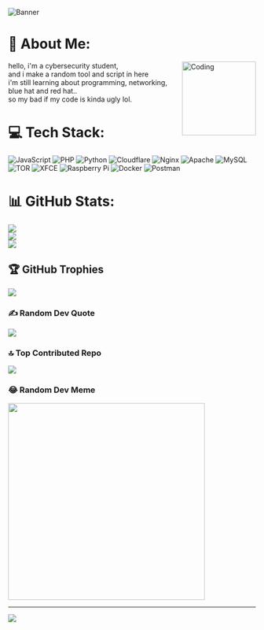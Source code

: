 ![Banner](https://i.pinimg.com/564x/bc/38/42/bc3842eff9c782c7ccef3138f149105b.jpg)
# 💫 About Me:
<img align="right" alt="Coding" width="150" src="https://i.pinimg.com/564x/44/41/25/4441256fa2de193c350428eb2f07f2ae.jpg">
hello, i'm a cybersecurity student,<br>and i make a random tool and script in here<br> i'm still learning about programming, networking, blue hat and red hat..<br>so my bad if my code is kinda ugly lol.


# 💻 Tech Stack:
![JavaScript](https://img.shields.io/badge/javascript-%23323330.svg?style=plastic&logo=javascript&logoColor=%23F7DF1E) ![PHP](https://img.shields.io/badge/php-%23777BB4.svg?style=plastic&logo=php&logoColor=white) ![Python](https://img.shields.io/badge/python-3670A0?style=plastic&logo=python&logoColor=ffdd54) ![Cloudflare](https://img.shields.io/badge/Cloudflare-F38020?style=plastic&logo=Cloudflare&logoColor=white) ![Nginx](https://img.shields.io/badge/nginx-%23009639.svg?style=plastic&logo=nginx&logoColor=white) ![Apache](https://img.shields.io/badge/apache-%23D42029.svg?style=plastic&logo=apache&logoColor=white) ![MySQL](https://img.shields.io/badge/mysql-4479A1.svg?style=plastic&logo=mysql&logoColor=white) ![TOR](https://img.shields.io/badge/tor-%237E4798.svg?style=plastic&logo=tor-project&logoColor=white) ![XFCE](https://img.shields.io/badge/XFCE-%232284F2.svg?style=plastic&logo=xfce&logoColor=white) ![Raspberry Pi](https://img.shields.io/badge/-RaspberryPi-C51A4A?style=plastic&logo=Raspberry-Pi) ![Docker](https://img.shields.io/badge/docker-%230db7ed.svg?style=plastic&logo=docker&logoColor=white) ![Postman](https://img.shields.io/badge/Postman-FF6C37?style=plastic&logo=postman&logoColor=white)
# 📊 GitHub Stats:
![](https://github-readme-stats.vercel.app/api?username=kryptonproject&theme=dark&hide_border=false&include_all_commits=true&count_private=true)<br/>
![](https://github-readme-streak-stats.herokuapp.com/?user=kryptonproject&theme=dark&hide_border=false)<br/>
![](https://github-readme-stats.vercel.app/api/top-langs/?username=kryptonproject&theme=dark&hide_border=false&include_all_commits=true&count_private=true&layout=compact)

## 🏆 GitHub Trophies
![](https://github-profile-trophy.vercel.app/?username=kryptonproject&theme=matrix&no-frame=false&no-bg=false&margin-w=4)

### ✍️ Random Dev Quote
![](https://quotes-github-readme.vercel.app/api?type=horizontal&theme=dark)

### 🔝 Top Contributed Repo
![](https://github-contributor-stats.vercel.app/api?username=kryptonproject&limit=5&theme=dark&combine_all_yearly_contributions=true)

### 😂 Random Dev Meme
<img src='https://memer-new.vercel.app/' style="height: 400px;"/>

---
[![](https://visitcount.itsvg.in/api?id=kryptonproject&icon=5&color=3)](https://visitcount.itsvg.in)

<!-- Proudly created with GPRM ( https://gprm.itsvg.in ) -->
